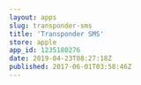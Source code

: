 ```yaml
---
layout: apps
slug: transponder-sms
title: 'Transponder SMS'
store: apple
app_id: 1235180276
date: 2019-04-23T08:27:18Z
published: 2017-06-01T03:58:46Z
---
```


